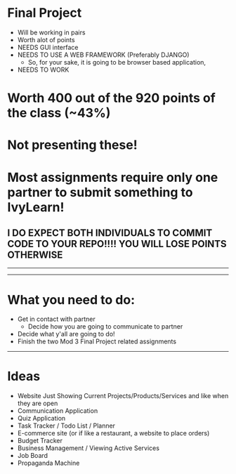 # Final Project

- Will be working in pairs
- Worth alot of points
- NEEDS GUI interface
- NEEDS TO USE A WEB FRAMEWORK (Preferably DJANGO)
  - So, for your sake, it is going to be browser based application,
- NEEDS TO WORK

# Worth 400 out of the 920 points of the class (~43%)

# Not presenting these!

# Most assignments require only one partner to submit something to IvyLearn!

## I DO EXPECT BOTH INDIVIDUALS TO COMMIT CODE TO YOUR REPO!!!! YOU WILL LOSE POINTS OTHERWISE

----

----

# What you need to do:

- Get in contact with partner
  - Decide how you are going to communicate to partner
- Decide what y'all are going to do!
- Finish the two Mod 3 Final Project related assignments

------

# Ideas

- Website Just Showing Current Projects/Products/Services and like when they are open
- Communication Application
- Quiz Application
- Task Tracker / Todo List / Planner
- E-commerce site (or if like a restaurant, a website to place orders)
- Budget Tracker
- Business Management / Viewing Active Services
- Job Board
- Propaganda Machine